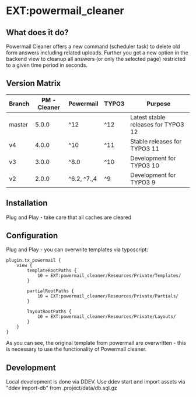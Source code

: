 # EXT:powermail_cleaner

## What does it do?

Powermail Cleaner offers a new command (scheduler task) to delete old form answers including related uploads.
Further you get a new option in the backend view to cleanup all answers (or only the selected page) restricted to a
given time period in seconds.

## Version Matrix

| Branch | PM - Cleaner | Powermail    | TYPO3 | Purpose                                  |
|--------|--------------|--------------|-------|------------------------------------------|
| master | 5.0.0        | ^12          | ^12   | Latest stable releases for TYPO3 12      |
| v4     | 4.0.0        | ^10          | ^11   | Stable releases for TYPO3 11             |
| v3     | 3.0.0        | ^8.0         | ^10   | Development for TYPO3 10                 |
| v2     | 2.0.0        | ^6.2,  ^7.,4 | ^9    | Development for TYPO3 9                  |

## Installation

Plug and Play - take care that all caches are cleared

## Configuration

Plug and Play - you can overwrite templates via typoscript:

```
plugin.tx_powermail {
    view {
        templateRootPaths {
            10 = EXT:powermail_cleaner/Resources/Private/Templates/
        }

        partialRootPaths {
            10 = EXT:powermail_cleaner/Resources/Private/Partials/
        }

        layoutRootPaths {
            10 = EXT:powermail_cleaner/Resources/Private/Layouts/
        }
    }
}
```

As you can see, the original template from powermail are overwritten - this is necessary to use the functionality of Powermail cleaner.

## Development 

Local development is done via DDEV. Use ddev start and import assets via "ddev import-db" from .project/data/db.sql.gz

